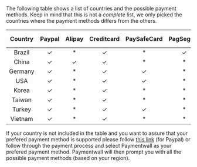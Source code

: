 The following table shows a list of countries and the possible payment methods. Keep in mind that this is not a *complete* list, we only picked the countries where the payment methods differs from the others.


| Country| Paypal| Alipay| Creditcard| PaySafeCard| PagSeguro| Mobiamo|Boleto Bancário| Sofort Überweisung
|:-:|:-:|:-:|:-:|:-:|:-:|:-:|:-:|:-:|
|Brazil|✓|*|✓|*|✓|✓|✓|*|
|China|✓|✓| ✓|*|*|*|*|*|
|Germany|✓|*|✓|✓|*|✓|*|✓|
|USA|✓|*|✓|✓|*|*|*|*|
|Korea|✓|*|✓|*|*|✓|*|*|
|Taiwan|✓|*|✓|*|*|✓|*|*|
|Turkey|✓|*|✓|✓|*|✓|*|*|
|Vietnam|✓|*|✓|*|*|✓|*|*|

If your country is not included in the table and you want to assure that your prefered payment method is supported please follow [this link](https://www.paypal.com/webapps/mpp/country-worldwide) (for Paypal) or follow through the payment process and select Paymentwall as your prefered payment method. Paymentwall will then prompt you with all the possible payment methods (based on your region).

